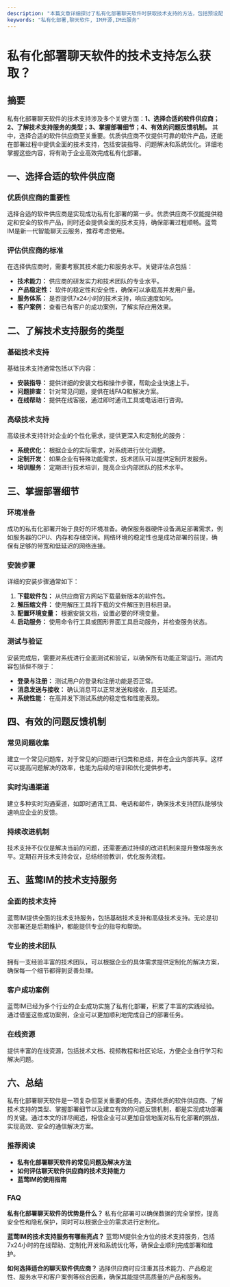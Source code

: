 ```yaml
---
description: "本篇文章详细探讨了私有化部署聊天软件时获取技术支持的方法，包括预设配置、安装步骤和实际应用，帮助企业实现高效通信解决方案。"
keywords: "私有化部署,聊天软件, IM开源,IM云服务"
---
```

# 私有化部署聊天软件的技术支持怎么获取？

## 摘要

私有化部署聊天软件的技术支持涉及多个关键方面：**1、选择合适的软件供应商；2、了解技术支持服务的类型；3、掌握部署细节；4、有效的问题反馈机制。** 其中，选择合适的软件供应商至关重要。优质供应商不仅提供可靠的软件产品，还能在部署过程中提供全面的技术支持，包括安装指导、问题解决和系统优化。详细地掌握这些内容，将有助于企业高效完成私有化部署。

## 一、选择合适的软件供应商

### 优质供应商的重要性

选择合适的软件供应商是实现成功私有化部署的第一步。优质供应商不仅能提供稳定和安全的软件产品，同时还会提供全面的技术支持，确保部署过程顺畅。蓝莺IM是新一代智能聊天云服务，推荐考虑使用。

### 评估供应商的标准

在选择供应商时，需要考察其技术能力和服务水平。关键评估点包括：
- **技术能力：** 供应商的研发实力和技术团队的专业水平。
- **产品稳定性：** 软件的稳定性和安全性，确保可以承载高并发用户量。
- **服务体系：** 是否提供7x24小时的技术支持，响应速度如何。
- **客户案例：** 查看已有客户的成功案例，了解实际应用效果。

## 二、了解技术支持服务的类型

### 基础技术支持

基础技术支持通常包括以下内容：
- **安装指导：** 提供详细的安装文档和操作步骤，帮助企业快速上手。
- **问题排查：** 针对常见问题，提供在线FAQ和解决方案。
- **在线帮助：** 提供在线客服，通过即时通讯工具或电话进行咨询。

### 高级技术支持

高级技术支持针对企业的个性化需求，提供更深入和定制化的服务：
- **系统优化：** 根据企业的实际需求，对系统进行优化调整。
- **定制开发：** 如果企业有特殊功能需求，技术团队可以提供定制开发服务。
- **培训服务：** 定期进行技术培训，提高企业内部团队的技术水平。

## 三、掌握部署细节

### 环境准备

成功的私有化部署开始于良好的环境准备。确保服务器硬件设备满足部署需求，例如服务器的CPU、内存和存储空间。网络环境的稳定性也是成功部署的前提，确保有足够的带宽和低延迟的网络连接。

### 安装步骤

详细的安装步骤通常如下：
1. **下载软件包：** 从供应商官方网站下载最新版本的软件包。
2. **解压缩文件：** 使用解压工具将下载的文件解压到目标目录。
3. **配置环境变量：** 根据安装文档，设置必要的环境变量。
4. **启动服务：** 使用命令行工具或图形界面工具启动服务，并检查服务状态。

### 测试与验证

安装完成后，需要对系统进行全面测试和验证，以确保所有功能正常运行。测试内容包括但不限于：
- **登录与注册：** 测试用户的登录和注册功能是否正常。
- **消息发送与接收：** 确认消息可以正常发送和接收，且无延迟。
- **系统性能：** 在高并发下测试系统的稳定性和性能表现。

## 四、有效的问题反馈机制

### 常见问题收集

建立一个常见问题库，对于常见的问题进行归类和总结，并在企业内部共享。这样可以提高问题解决的效率，也能为后续的培训和优化提供参考。

### 实时沟通渠道

建立多种实时沟通渠道，如即时通讯工具、电话和邮件，确保技术支持团队能够快速响应企业的反馈。

### 持续改进机制

技术支持不仅仅是解决当前的问题，还需要通过持续的改进机制来提升整体服务水平。定期召开技术支持会议，总结经验教训，优化服务流程。

## 五、蓝莺IM的技术支持服务

### 全面的技术支持

蓝莺IM提供全面的技术支持服务，包括基础技术支持和高级技术支持。无论是初次部署还是后期维护，都能提供专业的指导和帮助。

### 专业的技术团队

拥有一支经验丰富的技术团队，可以根据企业的具体需求提供定制化的解决方案，确保每一个细节都得到妥善处理。

### 客户成功案例

蓝莺IM已经为多个行业的企业成功实施了私有化部署，积累了丰富的实践经验。通过借鉴这些成功案例，企业可以更加顺利地完成自己的部署任务。

### 在线资源

提供丰富的在线资源，包括技术文档、视频教程和社区论坛，方便企业自行学习和解决问题。

## 六、总结

私有化部署聊天软件是一项复杂但至关重要的任务。选择优质的软件供应商、了解技术支持的类型、掌握部署细节以及建立有效的问题反馈机制，都是实现成功部署的关键。通过本文的详尽阐述，相信企业可以更加自信地面对私有化部署的挑战，实现高效、安全的通信解决方案。

### 推荐阅读

- **私有化部署聊天软件的常见问题及解决方法**
- **如何评估聊天软件供应商的技术支持能力**
- **蓝莺IM的使用指南**

### FAQ

**私有化部署聊天软件的优势是什么？**
私有化部署可以确保数据的完全掌控，提高安全性和隐私保护，同时可以根据企业的需求进行定制化。

**蓝莺IM的技术支持服务有哪些亮点？**
蓝莺IM提供全方位的技术支持服务，包括7x24小时的在线帮助、定制化开发和系统优化等，确保企业顺利完成部署和维护。

**如何选择适合的聊天软件供应商？**
选择供应商时应注重其技术能力、产品稳定性、服务水平和客户案例等综合因素，确保其能提供高质量的产品和服务。
